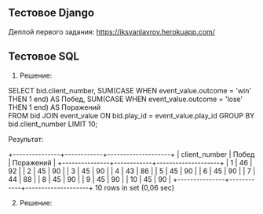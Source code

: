 
Тестовое Django
------------------------------
Деплой первого задания: https://iksvanlavrov.herokuapp.com/


Тестовое SQL
--------------------------------------


1) Решение:

SELECT bid.client_number, 
SUM(CASE WHEN event_value.outcome = 'win' THEN 1 end) AS Побед, 
SUM(CASE WHEN event_value.outcome = 'lose' THEN 1 end) AS Поражений  
FROM bid JOIN event_value ON bid.play_id = event_value.play_id 
GROUP BY bid.client_number LIMIT 10;

Результат:

+---------------+------------+--------------------+
| client_number | Побед      | Поражений          |
+---------------+------------+--------------------+
|             1 |         46 |                 92 |
|             2 |         45 |                 90 |
|             3 |         45 |                 90 |
|             4 |         43 |                 86 |
|             5 |         45 |                 90 |
|             6 |         45 |                 90 |
|             7 |         44 |                 88 |
|             8 |         45 |                 90 |
|             9 |         45 |                 90 |
|            10 |         45 |                 90 |
+---------------+------------+--------------------+
10 rows in set (0,06 sec)


2) Решение:

